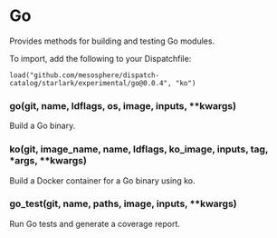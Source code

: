 
# Go

Provides methods for building and testing Go modules.

To import, add the following to your Dispatchfile:

```
load("github.com/mesosphere/dispatch-catalog/starlark/experimental/go@0.0.4", "ko")
```


### go(git, name, ldflags, os, image, inputs, **kwargs)


Build a Go binary.


### ko(git, image_name, name, ldflags, ko_image, inputs, tag, *args, **kwargs)


Build a Docker container for a Go binary using ko.


### go_test(git, name, paths, image, inputs, **kwargs)


Run Go tests and generate a coverage report.



